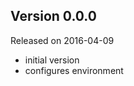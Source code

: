 
Version 0.0.0
-------------

Released on 2016-04-09

  * initial version
  * configures environment
